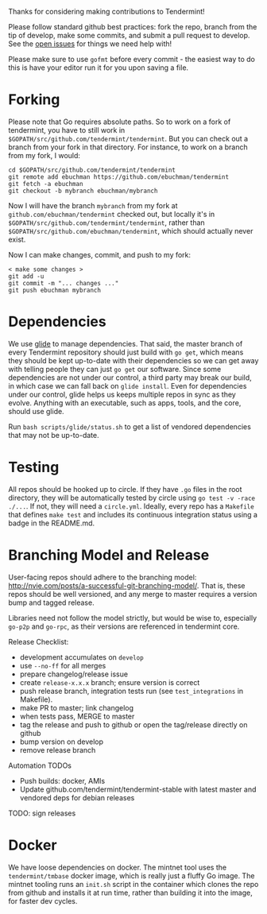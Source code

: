 Thanks for considering making contributions to Tendermint!

Please follow standard github best practices: fork the repo, branch from the tip of develop, make some commits, and submit a pull request to develop. See the [open issues](https://github.com/tendermint/tendermint/issues) for things we need help with!

Please make sure to use `gofmt` before every commit - the easiest way to do this is have your editor run it for you upon saving a file.

# Forking

Please note that Go requires absolute paths. So to work on a fork of tendermint, you have to still work in `$GOPATH/src/github.com/tendermint/tendermint`. But you can check out a branch from your fork in that directory. For instance, to work on a branch from my fork, I would:

```
cd $GOPATH/src/github.com/tendermint/tendermint
git remote add ebuchman https://github.com/ebuchman/tendermint
git fetch -a ebuchman
git checkout -b mybranch ebuchman/mybranch
```

Now I will have the branch `mybranch` from my fork at `github.com/ebuchman/tendermint` checked out, but locally it's in `$GOPATH/src/github.com/tendermint/tendermint`, rather than `$GOPATH/src/github.com/ebuchman/tendermint`, which should actually never exist. 

Now I can make changes, commit, and push to my fork:

```
< make some changes >
git add -u
git commit -m "... changes ..."
git push ebuchman mybranch
```

# Dependencies

We use [glide](https://github.com/masterminds/glide) to manage dependencies.
That said, the master branch of every Tendermint repository should just build with `go get`, which means they should be kept up-to-date with their dependencies so we can get away with telling people they can just `go get` our software.
Since some dependencies are not under our control, a third party may break our build, in which case we can fall back on `glide install`. Even for dependencies under our control, glide helps us keeps multiple repos in sync as they evolve. Anything with an executable, such as apps, tools, and the core, should use glide.

Run `bash scripts/glide/status.sh` to get a list of vendored dependencies that may not be up-to-date. 

# Testing

All repos should be hooked up to circle. 
If they have `.go` files in the root directory, they will be automatically tested by circle using `go test -v -race ./...`. If not, they will need a `circle.yml`. Ideally, every repo has a `Makefile` that defines `make test` and includes its continuous integration status using a badge in the README.md.

# Branching Model and Release

User-facing repos should adhere to the branching model: http://nvie.com/posts/a-successful-git-branching-model/.
That is, these repos should be well versioned, and any merge to master requires a version bump and tagged release.

Libraries need not follow the model strictly, but would be wise to,
especially `go-p2p` and `go-rpc`, as their versions are referenced in tendermint core.

Release Checklist:

- development accumulates on `develop`
- use `--no-ff` for all merges 
- prepare changelog/release issue
- create `release-x.x.x` branch; ensure version is correct 
- push release branch, integration tests run (see `test_integrations` in Makefile).
- make PR to master; link changelog
- when tests pass, MERGE to master
- tag the release and push to github or open the tag/release directly on github
- bump version on develop
- remove release branch

Automation TODOs
- Push builds: docker, AMIs
- Update github.com/tendermint/tendermint-stable with latest master and vendored deps for debian releases

TODO: sign releases

# Docker

We have loose dependencies on docker. The mintnet tool uses the `tendermint/tmbase` docker image, which is really just a fluffy Go image. The mintnet tooling runs an `init.sh` script in the container which clones the repo from github and installs it at run time, rather than building it into the image, for faster dev cycles.